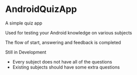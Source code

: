 # AndroidQuizApp

A simple quiz app

Used for testing your Android knowledge on various subjects

The flow of start, answering and feedback is completed

Still in Development
  - Every subject does not have all of the questions
  - Existing subjects should have some extra questions
